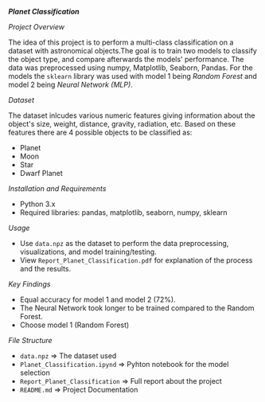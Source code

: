 ***Planet Classification***

*Project Overview*

The idea of this project is to perform a multi-class classification on a dataset with astronomical objects.The goal is to train two models to classify the object type, and compare afterwards the models' performance. The data was preprocessed using numpy, Matplotlib, Seaborn, Pandas. For the models the `sklearn` library was used with model 1 being *Random Forest* and model 2 being *Neural Network (MLP)*.

*Dataset*

The dataset inlcudes various numeric features giving information about the object's size, weight, distance, gravity, radiation, etc. Based on these features there are 4 possible objects to be classified as:
* Planet
* Moon
* Star
* Dwarf Planet

*Installation and Requirements*

* Python 3.x
* Required libraries: pandas, matplotlib, seaborn, numpy, sklearn

*Usage*

* Use `data.npz` as the dataset to perform the data preprocessing, visualizations, and model training/testing.
* View `Report_Planet_Classification.pdf` for explanation of the process and the results.

*Key Findings*

* Equal accuracy for model 1 and model 2 (72%).
* The Neural Network took longer to be trained compared to the Random Forest.
* Choose model 1 (Random Forest) 

*File Structure*
* `data.npz` => The dataset used
* `Planet_Classification.ipynd` => Pyhton notebook for the model selection
* `Report_Planet_Classification` => Full report about the project
* `README.md` => Project Documentation
